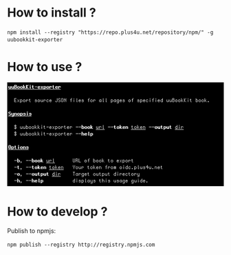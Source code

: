 # How to install ?

`npm install --registry "https://repo.plus4u.net/repository/npm/" -g uubookkit-exporter`

# How to use ?

![Help](doc/help.png)

# How to develop ?

Publish to npmjs: 

`npm publish --registry http://registry.npmjs.com`
